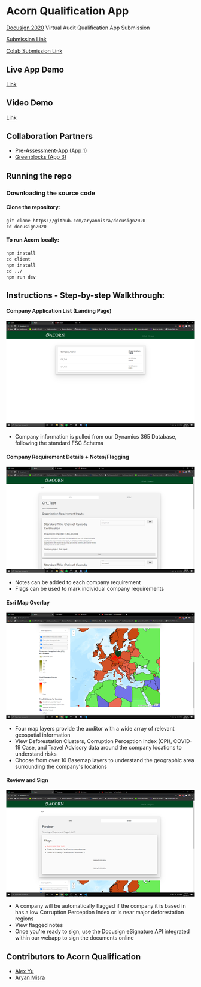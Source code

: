 # Acorn Qualification App

[Docusign 2020](https://docusign2020.devpost.com/) Virtual Audit Qualification App Submission

[Submission Link](https://devpost.com/software/acorn-qualification-app)

[Colab Submission Link](https://devpost.com/software/collaboration-bonus-super-app?ref_content=user-portfolio&ref_feature=in_progress)

## Live App Demo

[Link](https://54.164.74.238/)

## Video Demo

[Link](https://youtu.be/nA7HsEDKS1U)

## Collaboration Partners

- [Pre-Assessment-App (App 1)](https://devpost.com/software/pre-assessment-app)
- [Greenblocks (App 3)](https://devpost.com/software/greenblocks-bwse37)

## Running the repo

### Downloading the source code

#### Clone the repository:

```
git clone https://github.com/aryanmisra/docusign2020
cd docusign2020
```

#### To run Acorn locally:

```
npm install
cd client
npm install
cd ../
npm run dev
```

## Instructions - Step-by-step Walkthrough:

#### Company Application List (Landing Page)

![Landing page](https://github.com/aryanmisra/docusign2020/blob/master/pics/1.png)

- Company information is pulled from our Dynamics 365 Database, following the standard FSC Schema


#### Company Requirement Details + Notes/Flagging

![Requirements](https://github.com/aryanmisra/docusign2020/blob/master/pics/2.png)

- Notes can be added to each company requirement
- Flags can be used to mark individual company requirements


#### Esri Map Overlay

![Map Overlay](https://github.com/aryanmisra/docusign2020/blob/master/pics/3.png)

- Four map layers provide the auditor with a wide array of relevant geospatial information
- View Deforestation Clusters, Corruption Perception Index (CPI), COVID-19 Case, and Travel Advisory data around the company locations to understand risks
- Choose from over 10 Basemap layers to understand the geographic area surrounding the company's locations


#### Review and Sign

![Review + Sign](https://github.com/aryanmisra/docusign2020/blob/master/pics/4.png)

- A company will be automatically flagged if the company it is based in has a low Corruption Perception Index or is near major deforestation regions
- View flagged notes
- Once you're ready to sign, use the Docusign eSignature API integrated within our webapp to sign the documents online


## Contributors to Acorn Qualification

- [Alex Yu](https://github.com/uyxela)
- [Aryan Misra](https://github.com/aryanmisra/)

